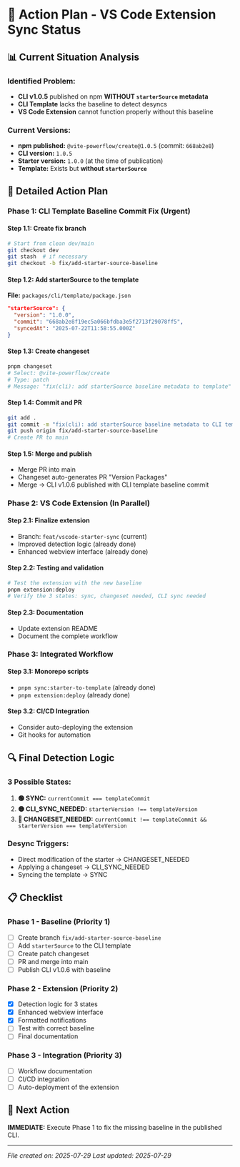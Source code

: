 # 🎯 Action Plan - VS Code Extension Sync Status

## 📊 Current Situation Analysis

### **Identified Problem:**

- **CLI v1.0.5** published on npm **WITHOUT `starterSource` metadata**
- **CLI Template** lacks the baseline to detect desyncs
- **VS Code Extension** cannot function properly without this baseline

### **Current Versions:**

- **npm published:** `@vite-powerflow/create@1.0.5` (commit: `668ab2e8`)
- **CLI version:** `1.0.5`
- **Starter version:** `1.0.0` (at the time of publication)
- **Template:** Exists but **without `starterSource`**

## 🚀 Detailed Action Plan

### **Phase 1: CLI Template Baseline Commit Fix (Urgent)**

#### **Step 1.1: Create fix branch**

```bash
# Start from clean dev/main
git checkout dev
git stash  # if necessary
git checkout -b fix/add-starter-source-baseline
```

#### **Step 1.2: Add starterSource to the template**

**File:** `packages/cli/template/package.json`

```json
"starterSource": {
  "version": "1.0.0",
  "commit": "668ab2e8f19ec5a066bfdba3e5f2713f29078ff5",
  "syncedAt": "2025-07-22T11:58:55.000Z"
}
```

#### **Step 1.3: Create changeset**

```bash
pnpm changeset
# Select: @vite-powerflow/create
# Type: patch
# Message: "fix(cli): add starterSource baseline metadata to template"
```

#### **Step 1.4: Commit and PR**

```bash
git add .
git commit -m "fix(cli): add starterSource baseline metadata to CLI template"
git push origin fix/add-starter-source-baseline
# Create PR to main
```

#### **Step 1.5: Merge and publish**

- Merge PR into main
- Changeset auto-generates PR "Version Packages"
- Merge → CLI v1.0.6 published with CLI template baseline commit

### **Phase 2: VS Code Extension (In Parallel)**

#### **Step 2.1: Finalize extension**

- Branch: `feat/vscode-starter-sync` (current)
- Improved detection logic (already done)
- Enhanced webview interface (already done)

#### **Step 2.2: Testing and validation**

```bash
# Test the extension with the new baseline
pnpm extension:deploy
# Verify the 3 states: sync, changeset needed, CLI sync needed
```

#### **Step 2.3: Documentation**

- Update extension README
- Document the complete workflow

### **Phase 3: Integrated Workflow**

#### **Step 3.1: Monorepo scripts**

- `pnpm sync:starter-to-template` (already done)
- `pnpm extension:deploy` (already done)

#### **Step 3.2: CI/CD Integration**

- Consider auto-deploying the extension
- Git hooks for automation

## 🔍 Final Detection Logic

### **3 Possible States:**

1. **🟢 SYNC:** `currentCommit === templateCommit`
2. **🟡 CLI_SYNC_NEEDED:** `starterVersion !== templateVersion`
3. **🔴 CHANGESET_NEEDED:** `currentCommit !== templateCommit && starterVersion === templateVersion`

### **Desync Triggers:**

- Direct modification of the starter → CHANGESET_NEEDED
- Applying a changeset → CLI_SYNC_NEEDED
- Syncing the template → SYNC

## 📋 Checklist

### **Phase 1 - Baseline (Priority 1)**

- [ ] Create branch `fix/add-starter-source-baseline`
- [ ] Add `starterSource` to the CLI template
- [ ] Create patch changeset
- [ ] PR and merge into main
- [ ] Publish CLI v1.0.6 with baseline

### **Phase 2 - Extension (Priority 2)**

- [x] Detection logic for 3 states
- [x] Enhanced webview interface
- [x] Formatted notifications
- [ ] Test with correct baseline
- [ ] Final documentation

### **Phase 3 - Integration (Priority 3)**

- [ ] Workflow documentation
- [ ] CI/CD integration
- [ ] Auto-deployment of the extension

## 🎯 Next Action

**IMMEDIATE:** Execute Phase 1 to fix the missing baseline in the published CLI.

---

_File created on: 2025-07-29_
_Last updated: 2025-07-29_
